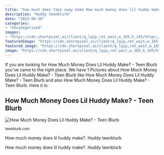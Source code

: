 ```yaml
---
title: "how much does faze sway make How much money does lil huddy make?"
description: "Huddy teenblurb"
date: "2022-04-30"
categories:
- "Uncategorized"
images:
- "https://cdn.shortpixel.ai/client/q_lqip,ret_wait,w_165,h_165/https://teenblurb.com/wp-content/uploads/2020/10/7374e333-e70f-4d89-b063-e200c85f3ead-300x300.jpg"
featuredImage: "https://cdn.shortpixel.ai/client/q_lqip,ret_wait,w_165,h_165/https://teenblurb.com/wp-content/uploads/2020/10/7374e333-e70f-4d89-b063-e200c85f3ead-300x300.jpg"
featured_image: "https://cdn.shortpixel.ai/client/q_lqip,ret_wait,w_165,h_165/https://teenblurb.com/wp-content/uploads/2020/10/7374e333-e70f-4d89-b063-e200c85f3ead-300x300.jpg"
image: "https://cdn.shortpixel.ai/client/q_lqip,ret_wait,w_165,h_165/https://teenblurb.com/wp-content/uploads/2020/10/7374e333-e70f-4d89-b063-e200c85f3ead-300x300.jpg"
---
```


If you are looking for How Much Money Does Lil Huddy Make? - Teen Blurb you've came to the right place. We have 1 Pictures about How Much Money Does Lil Huddy Make? - Teen Blurb like How Much Money Does Lil Huddy Make? - Teen Blurb and also How Much Money Does Lil Huddy Make? - Teen Blurb. Here it is:

## How Much Money Does Lil Huddy Make? - Teen Blurb

![How Much Money Does Lil Huddy Make? - Teen Blurb](https://cdn.shortpixel.ai/client/q_lqip,ret_wait,w_165,h_165/https://teenblurb.com/wp-content/uploads/2020/10/7374e333-e70f-4d89-b063-e200c85f3ead-300x300.jpg "Huddy teenblurb")

<small>teenblurb.com</small>

How much money does lil huddy make?. Huddy teenblurb

How much money does lil huddy make?. Huddy teenblurb
